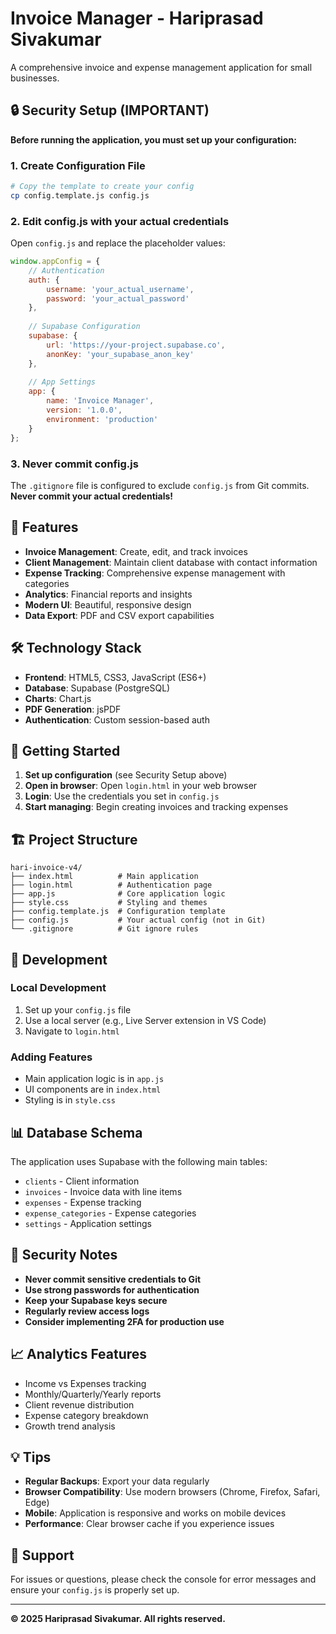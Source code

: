 # Invoice Manager - Hariprasad Sivakumar

A comprehensive invoice and expense management application for small businesses.

## 🔒 Security Setup (IMPORTANT)

**Before running the application, you must set up your configuration:**

### 1. Create Configuration File

```bash
# Copy the template to create your config
cp config.template.js config.js
```

### 2. Edit config.js with your actual credentials

Open `config.js` and replace the placeholder values:

```javascript
window.appConfig = {
    // Authentication
    auth: {
        username: 'your_actual_username',
        password: 'your_actual_password'
    },
    
    // Supabase Configuration  
    supabase: {
        url: 'https://your-project.supabase.co',
        anonKey: 'your_supabase_anon_key'
    },
    
    // App Settings
    app: {
        name: 'Invoice Manager',
        version: '1.0.0',
        environment: 'production'
    }
};
```

### 3. Never commit config.js

The `.gitignore` file is configured to exclude `config.js` from Git commits. **Never commit your actual credentials!**

## 🚀 Features

- **Invoice Management**: Create, edit, and track invoices
- **Client Management**: Maintain client database with contact information
- **Expense Tracking**: Comprehensive expense management with categories
- **Analytics**: Financial reports and insights
- **Modern UI**: Beautiful, responsive design
- **Data Export**: PDF and CSV export capabilities

## 🛠️ Technology Stack

- **Frontend**: HTML5, CSS3, JavaScript (ES6+)
- **Database**: Supabase (PostgreSQL)
- **Charts**: Chart.js
- **PDF Generation**: jsPDF
- **Authentication**: Custom session-based auth

## 📱 Getting Started

1. **Set up configuration** (see Security Setup above)
2. **Open in browser**: Open `login.html` in your web browser
3. **Login**: Use the credentials you set in `config.js`
4. **Start managing**: Begin creating invoices and tracking expenses

## 🏗️ Project Structure

```
hari-invoice-v4/
├── index.html          # Main application
├── login.html          # Authentication page
├── app.js              # Core application logic
├── style.css           # Styling and themes
├── config.template.js  # Configuration template
├── config.js           # Your actual config (not in Git)
└── .gitignore          # Git ignore rules
```

## 🔧 Development

### Local Development
1. Set up your `config.js` file
2. Use a local server (e.g., Live Server extension in VS Code)
3. Navigate to `login.html`

### Adding Features
- Main application logic is in `app.js`
- UI components are in `index.html`
- Styling is in `style.css`

## 📊 Database Schema

The application uses Supabase with the following main tables:
- `clients` - Client information
- `invoices` - Invoice data with line items
- `expenses` - Expense tracking
- `expense_categories` - Expense categories
- `settings` - Application settings

## 🚨 Security Notes

- **Never commit sensitive credentials to Git**
- **Use strong passwords for authentication**
- **Keep your Supabase keys secure**
- **Regularly review access logs**
- **Consider implementing 2FA for production use**

## 📈 Analytics Features

- Income vs Expenses tracking
- Monthly/Quarterly/Yearly reports
- Client revenue distribution
- Expense category breakdown
- Growth trend analysis

## 💡 Tips

- **Regular Backups**: Export your data regularly
- **Browser Compatibility**: Use modern browsers (Chrome, Firefox, Safari, Edge)
- **Mobile**: Application is responsive and works on mobile devices
- **Performance**: Clear browser cache if you experience issues

## 🤝 Support

For issues or questions, please check the console for error messages and ensure your `config.js` is properly set up.

---

**© 2025 Hariprasad Sivakumar. All rights reserved.**

